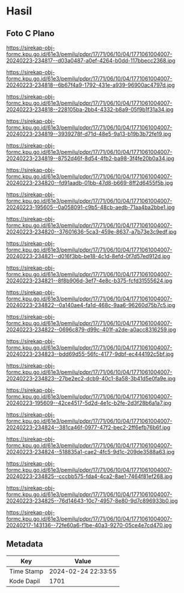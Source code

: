 # Hasil

## Foto C Plano

https://sirekap-obj-formc.kpu.go.id/61e3/pemilu/pdpr/17/71/06/10/04/1771061004007-20240223-234817--d03a0487-a0ef-4264-b0dd-117bbecc2368.jpg

https://sirekap-obj-formc.kpu.go.id/61e3/pemilu/pdpr/17/71/06/10/04/1771061004007-20240223-234818--6b67f4a9-1792-431e-a939-96900ac4797d.jpg

https://sirekap-obj-formc.kpu.go.id/61e3/pemilu/pdpr/17/71/06/10/04/1771061004007-20240223-234818--228105ba-2bb4-4332-b8a9-05f9b1f31a34.jpg

https://sirekap-obj-formc.kpu.go.id/61e3/pemilu/pdpr/17/71/06/10/04/1771061004007-20240223-234819--3939278f-d71d-48e5-9a13-b19b3b72fe19.jpg

https://sirekap-obj-formc.kpu.go.id/61e3/pemilu/pdpr/17/71/06/10/04/1771061004007-20240223-234819--8752d46f-8d54-4fb2-ba98-3f4fe20b0a34.jpg

https://sirekap-obj-formc.kpu.go.id/61e3/pemilu/pdpr/17/71/06/10/04/1771061004007-20240223-234820--fd91aadb-01bb-47d8-b669-8ff2d6455f5b.jpg

https://sirekap-obj-formc.kpu.go.id/61e3/pemilu/pdpr/17/71/06/10/04/1771061004007-20240223-195605--0a058091-c9b5-48cb-aedb-71aa4ba2bbe1.jpg

https://sirekap-obj-formc.kpu.go.id/61e3/pemilu/pdpr/17/71/06/10/04/1771061004007-20240223-234820--37601636-5ca3-459e-8637-a7b73e3c9edf.jpg

https://sirekap-obj-formc.kpu.go.id/61e3/pemilu/pdpr/17/71/06/10/04/1771061004007-20240223-234821--d016f3bb-be18-4c1d-8efd-0f7d57ed912d.jpg

https://sirekap-obj-formc.kpu.go.id/61e3/pemilu/pdpr/17/71/06/10/04/1771061004007-20240223-234821--8f8b906d-3ef7-4e8c-b375-fcfd31555624.jpg

https://sirekap-obj-formc.kpu.go.id/61e3/pemilu/pdpr/17/71/06/10/04/1771061004007-20240223-234822--0a140ae4-fa1d-468c-9aa6-96260d75b7c5.jpg

https://sirekap-obj-formc.kpu.go.id/61e3/pemilu/pdpr/17/71/06/10/04/1771061004007-20240223-234822--0696c879-d99c-401f-a2de-a0acc8316259.jpg

https://sirekap-obj-formc.kpu.go.id/61e3/pemilu/pdpr/17/71/06/10/04/1771061004007-20240223-234823--bdd69d55-56fc-4177-9dbf-ec444192c5bf.jpg

https://sirekap-obj-formc.kpu.go.id/61e3/pemilu/pdpr/17/71/06/10/04/1771061004007-20240223-234823--27be2ec2-dcb9-40c1-8a58-3b41d5e0fa9e.jpg

https://sirekap-obj-formc.kpu.go.id/61e3/pemilu/pdpr/17/71/06/10/04/1771061004007-20240223-195609--42ce4517-5d2d-4e1c-b2fe-2d3f28b6a1a7.jpg

https://sirekap-obj-formc.kpu.go.id/61e3/pemilu/pdpr/17/71/06/10/04/1771061004007-20240223-234824--381ca46f-0977-47f2-bec2-2ff6efb76b6f.jpg

https://sirekap-obj-formc.kpu.go.id/61e3/pemilu/pdpr/17/71/06/10/04/1771061004007-20240223-234824--518835a1-cae2-4fc5-9d1c-209de3588a63.jpg

https://sirekap-obj-formc.kpu.go.id/61e3/pemilu/pdpr/17/71/06/10/04/1771061004007-20240223-234825--cccbb575-fda4-4ca2-8ae1-7464f81ef268.jpg

https://sirekap-obj-formc.kpu.go.id/61e3/pemilu/pdpr/17/71/06/10/04/1771061004007-20240223-234825--76d14643-10c7-4957-8e80-9d7c896933b0.jpg

https://sirekap-obj-formc.kpu.go.id/61e3/pemilu/pdpr/17/71/06/10/04/1771061004007-20240217-143136--72fe60a6-f1be-40a3-9270-05ce4e7cd470.jpg


## Metadata

| Key        | Value               |
| ---------- | ------------------- |
| Time Stamp | 2024-02-24 22:33:55 |
| Kode Dapil | 1701                |



